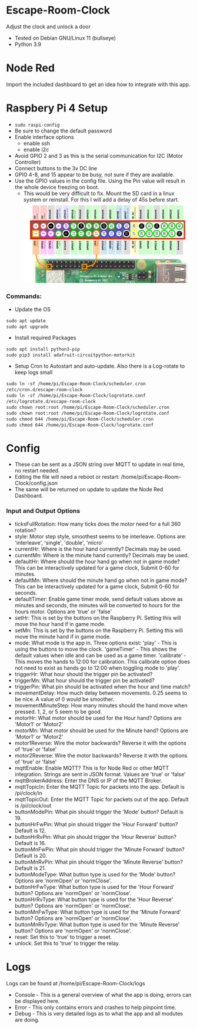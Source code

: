 # Escape-Room-Clock
Adjust the clock and unlock a door
- Tested on Debian GNU/Linux 11 (bullseye)
- Python 3.9

# Node Red
Import the included dashboard to get an idea how to integrate with this app.

# Raspbery Pi 4 Setup
- `sudo raspi-config`
- Be sure to change the default password
- Enable interface options
  - enable ssh
  - enable i2c
- Avoid GPIO 2 and 3 as this is the serial communication for I2C (Motor Controller)
- Connect buttons to the 3v DC line
- GPIO 4-8, and 15 appear to be busy, not sure if they are available.
- Use the GPIO values in the config file. Using the Pin value will result in the whole device freezing on boot.
  - This would be very difficult to fix. Mount the SD card in a linux system or reinstall. For this I will add a delay of 45s before start.
![GPIO Pins](https://github.com/devindice/Escape-Room-Clock/blob/main/GPIO.png?raw=true)
### Commands:
- Update the OS
```
sudo apt update
sudo apt upgrade
```
- Install required Packages
```
sudo apt install python3-pip
sudo pip3 install adafruit-circuitpython-motorkit
```
- Setup Cron to Autostart and auto-update. Also there is a Log-rotate to keep logs small
```
sudo ln -sf /home/pi/Escape-Room-Clock/scheduler.cron /etc/cron.d/escape-room-clock 
sudo ln -sf /home/pi/Escape-Room-Clock/logrotate.conf /etc/logrotate.d/escape-room-clock 
sudo chown root:root /home/pi/Escape-Room-Clock/scheduler.cron
sudo chown root:root /home/pi/Escape-Room-Clock/logrotate.conf
sudo chmod 644 /home/pi/Escape-Room-Clock/scheduler.cron
sudo chmod 644 /home/pi/Escape-Room-Clock/logrotate.conf
```

# Config
- These can be sent as a JSON string over MQTT to update in real time, no restart needed.
- Editing the file will need a reboot or restart: /home/pi/Escape-Room-Clock/config.json
- The same will be returned on update to update the Node Red Dashboard.

### Input and Output Options
- ticksFullRotation: How many ticks does the motor need for a full 360 rotation?
- style: Motor step style, smoothest seems to be interleave. Options are: 'interleave', 'single', 'double', 'micro'
- currentHr: Where is the hour hand currently? Decimals may be used.
- currentMn: Where is the minute hand currently? Decimals may be used.
- defaultHr: Where should the hour hand go when not in game mode? This can be interactively updated for a game clock, Submit 0-60 for minutes.
- defaultMn: Where should the minute hand go when not in game mode? This can be interactively updated for a game clock, Submit 0-60 for seconds.
- defaultTimer: Enable game timer mode, send default values above as minutes and seconds, the minutes will be converted to hours for the hours motor. Options are 'true' or 'false'
- setHr: This is set by the buttons on the Raspberry Pi. Setting this will move the hour hand if in game mode.
- setMn: This is set by the buttons on the Raspberry Pi. Setting this will move the minute hand if in game mode.
- mode: What mode is the app in. Three options exist: 'play' - This is using the buttons to move the clock. 'gameTimer' - This shows the default values when idle and can be used as a game timer. 'calibrate' - This moves the hands to 12:00 for calibration. This calibrate option does not need to exist as hands go to 12:00 when toggling mode to 'play'.
- triggerHr: What hour should the trigger pin be activated?
- triggerMn: What hour should the trigger pin be activated?
- triggerPin: What pin should be activated when the hour and time match?
- movementDelay: How much delay between movements. 0.25 seems to be nice. A value of 0 would be smoother.
- movementMinuteStep: How many minutes should the hand move when pressed. 1, 2, or 5 seem to be good.
- motorHr: What motor should be used for the Hour hand? Options are 'Motor1' or 'Motor2'
- motorMn: What motor should be used for the Minute hand? Options are 'Motor1' or 'Motor2'
- motor1Reverse: Wire the motor backwards? Reverse it with the options of 'true' or 'false'
- motor2Reverse: Wire the motor backwards? Reverse it with the options of 'true' or 'false'
- mqttEnable: Enable MQTT? This is for Node Red or other MQTT integration. Strings are sent in JSON format. Values are 'true' or 'false'
- mqttBrokerAddress: Enter the DNS or IP of the MQTT Broker.
- mqttTopicIn: Enter the MQTT Topic for packets into the app. Default is /pi/clock/in
- mqttTopicOut: Enter the MQTT Topic for packets out of the app. Default is /pi/clock/out
- buttonModePin: What pin should trigger the 'Mode' button? Default is 19.
- buttonHrFwPin: What pin should trigger the 'Hour Forward' button? Default is 12.
- buttonHrRvPin: What pin should trigger the 'Hour Reverse' button? Default is 16.
- buttonMnFwPin: What pin should trigger the 'Minute Forward' button? Default is 20.
- buttonMnRvPin: What pin should trigger the 'Minute Reverse' button? Default is 21.
- buttonModeType: What button type is used for the 'Mode' button? Options are 'normOpen' or 'normClose'.
- buttonHrFwType: What button type is used for the 'Hour Forward' button? Options are 'normOpen' or 'normClose'.
- buttonHrRvType: What button type is used for the 'Hour Reverse' button? Options are 'normOpen' or 'normClose'.
- buttonMnFwType: What button type is used for the 'Minute Forward' button? Options are 'normOpen' or 'normClose'.
- buttonMnRvType: What button type is used for the 'Minute Reverse' button? Options are 'normOpen' or 'normClose'.
- reset: Set this to 'true' to trigger a reset.
- unlock: Set this to 'true' to trigger the relay.

# Logs
Logs can be found at /home/pi/Escape-Room-Clock/logs
- Console - This is a general overview of what the app is doing, errors can be displayed here.
- Error - This only contains errors and crashes to help pinpoint time.
- Debug - This is very detailed logs as to what the app and all modutes are doing.
